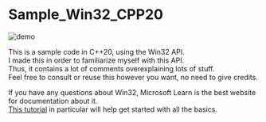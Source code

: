 # Sample_Win32_CPP20

![demo](https://github.com/thepaqui/winGUI/assets/117783405/6814ab43-d988-473f-852d-ef2de2c38690)

This is a sample code in C++20, using the Win32 API.  
I made this in order to familiarize myself with this API.  
Thus, it contains a lot of comments overexplaining lots of stuff.  
Feel free to consult or reuse this however you want, no need to give credits.

If you have any questions about Win32, Microsoft Learn is the best website for documentation about it.  
[This tutorial](https://learn.microsoft.com/fr-fr/windows/win32/learnwin32/learn-to-program-for-windows) in particular will help get started with all the basics.
